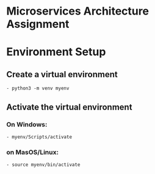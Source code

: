 # Microservices Architecture Assignment

# Environment Setup
## Create a virtual environment
    - python3 -m venv myenv
## Activate the virtual environment
### On Windows:
    - myenv/Scripts/activate
### on MasOS/Linux:
    - source myenv/bin/activate
